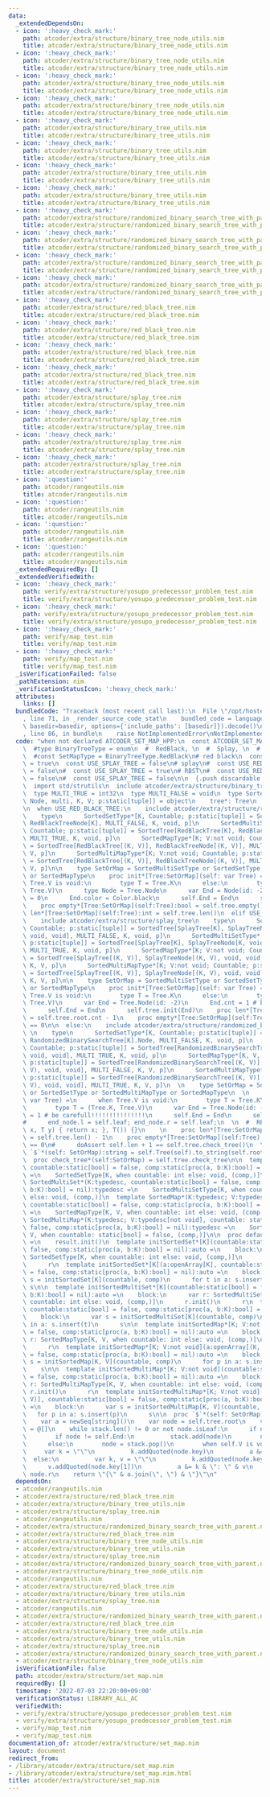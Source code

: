 ```yaml
---
data:
  _extendedDependsOn:
  - icon: ':heavy_check_mark:'
    path: atcoder/extra/structure/binary_tree_node_utils.nim
    title: atcoder/extra/structure/binary_tree_node_utils.nim
  - icon: ':heavy_check_mark:'
    path: atcoder/extra/structure/binary_tree_node_utils.nim
    title: atcoder/extra/structure/binary_tree_node_utils.nim
  - icon: ':heavy_check_mark:'
    path: atcoder/extra/structure/binary_tree_node_utils.nim
    title: atcoder/extra/structure/binary_tree_node_utils.nim
  - icon: ':heavy_check_mark:'
    path: atcoder/extra/structure/binary_tree_node_utils.nim
    title: atcoder/extra/structure/binary_tree_node_utils.nim
  - icon: ':heavy_check_mark:'
    path: atcoder/extra/structure/binary_tree_utils.nim
    title: atcoder/extra/structure/binary_tree_utils.nim
  - icon: ':heavy_check_mark:'
    path: atcoder/extra/structure/binary_tree_utils.nim
    title: atcoder/extra/structure/binary_tree_utils.nim
  - icon: ':heavy_check_mark:'
    path: atcoder/extra/structure/binary_tree_utils.nim
    title: atcoder/extra/structure/binary_tree_utils.nim
  - icon: ':heavy_check_mark:'
    path: atcoder/extra/structure/binary_tree_utils.nim
    title: atcoder/extra/structure/binary_tree_utils.nim
  - icon: ':heavy_check_mark:'
    path: atcoder/extra/structure/randomized_binary_search_tree_with_parent.nim
    title: atcoder/extra/structure/randomized_binary_search_tree_with_parent.nim
  - icon: ':heavy_check_mark:'
    path: atcoder/extra/structure/randomized_binary_search_tree_with_parent.nim
    title: atcoder/extra/structure/randomized_binary_search_tree_with_parent.nim
  - icon: ':heavy_check_mark:'
    path: atcoder/extra/structure/randomized_binary_search_tree_with_parent.nim
    title: atcoder/extra/structure/randomized_binary_search_tree_with_parent.nim
  - icon: ':heavy_check_mark:'
    path: atcoder/extra/structure/randomized_binary_search_tree_with_parent.nim
    title: atcoder/extra/structure/randomized_binary_search_tree_with_parent.nim
  - icon: ':heavy_check_mark:'
    path: atcoder/extra/structure/red_black_tree.nim
    title: atcoder/extra/structure/red_black_tree.nim
  - icon: ':heavy_check_mark:'
    path: atcoder/extra/structure/red_black_tree.nim
    title: atcoder/extra/structure/red_black_tree.nim
  - icon: ':heavy_check_mark:'
    path: atcoder/extra/structure/red_black_tree.nim
    title: atcoder/extra/structure/red_black_tree.nim
  - icon: ':heavy_check_mark:'
    path: atcoder/extra/structure/red_black_tree.nim
    title: atcoder/extra/structure/red_black_tree.nim
  - icon: ':heavy_check_mark:'
    path: atcoder/extra/structure/splay_tree.nim
    title: atcoder/extra/structure/splay_tree.nim
  - icon: ':heavy_check_mark:'
    path: atcoder/extra/structure/splay_tree.nim
    title: atcoder/extra/structure/splay_tree.nim
  - icon: ':heavy_check_mark:'
    path: atcoder/extra/structure/splay_tree.nim
    title: atcoder/extra/structure/splay_tree.nim
  - icon: ':heavy_check_mark:'
    path: atcoder/extra/structure/splay_tree.nim
    title: atcoder/extra/structure/splay_tree.nim
  - icon: ':question:'
    path: atcoder/rangeutils.nim
    title: atcoder/rangeutils.nim
  - icon: ':question:'
    path: atcoder/rangeutils.nim
    title: atcoder/rangeutils.nim
  - icon: ':question:'
    path: atcoder/rangeutils.nim
    title: atcoder/rangeutils.nim
  - icon: ':question:'
    path: atcoder/rangeutils.nim
    title: atcoder/rangeutils.nim
  _extendedRequiredBy: []
  _extendedVerifiedWith:
  - icon: ':heavy_check_mark:'
    path: verify/extra/structure/yosupo_predecessor_problem_test.nim
    title: verify/extra/structure/yosupo_predecessor_problem_test.nim
  - icon: ':heavy_check_mark:'
    path: verify/extra/structure/yosupo_predecessor_problem_test.nim
    title: verify/extra/structure/yosupo_predecessor_problem_test.nim
  - icon: ':heavy_check_mark:'
    path: verify/map_test.nim
    title: verify/map_test.nim
  - icon: ':heavy_check_mark:'
    path: verify/map_test.nim
    title: verify/map_test.nim
  _isVerificationFailed: false
  _pathExtension: nim
  _verificationStatusIcon: ':heavy_check_mark:'
  attributes:
    links: []
  bundledCode: "Traceback (most recent call last):\n  File \"/opt/hostedtoolcache/Python/3.10.6/x64/lib/python3.10/site-packages/onlinejudge_verify/documentation/build.py\"\
    , line 71, in _render_source_code_stat\n    bundled_code = language.bundle(stat.path,\
    \ basedir=basedir, options={'include_paths': [basedir]}).decode()\n  File \"/opt/hostedtoolcache/Python/3.10.6/x64/lib/python3.10/site-packages/onlinejudge_verify/languages/nim.py\"\
    , line 86, in bundle\n    raise NotImplementedError\nNotImplementedError\n"
  code: "when not declared ATCODER_SET_MAP_HPP:\n  const ATCODER_SET_MAP_HPP* = 1\n\
    \  #type BinaryTreeType = enum\n  #  RedBlack, \n  #  Splay, \n  #  Randomized\n\
    \  #const SetMapType = BinaryTreeType.RedBlack\n# red black\n  const USE_RED_BLACK_TREE\
    \ = true\n  const USE_SPLAY_TREE = false\n# splay\n#  const USE_RED_BLACK_TREE\
    \ = false\n#  const USE_SPLAY_TREE = true\n# RBST\n#  const USE_RED_BLACK_TREE\
    \ = false\n#  const USE_SPLAY_TREE = false\n\n  {.push discardable inline.}\n\
    \  import std/strutils\n  include atcoder/extra/structure/binary_tree_utils\n\
    \  type MULTI_TRUE = int32\n  type MULTI_FALSE = void\n  type SortedTree*[Tree,\
    \ Node, multi, K, V; p:static[tuple]] = object\n    tree*: Tree\n    End*: Node\n\
    \n  when USE_RED_BLACK_TREE:\n    include atcoder/extra/structure/red_black_tree\n\
    \    type\n      SortedSetType*[K, Countable; p:static[tuple]] = SortedTree[RedBlackTree[K],\
    \ RedBlackTreeNode[K], MULTI_FALSE, K, void, p]\n      SortedMultiSetType*[K,\
    \ Countable; p:static[tuple]] = SortedTree[RedBlackTree[K], RedBlackTreeNode[K],\
    \ MULTI_TRUE, K, void, p]\n      SortedMapType*[K; V:not void; Countable; p:static[tuple]]\
    \ = SortedTree[RedBlackTree[(K, V)], RedBlackTreeNode[(K, V)], MULTI_FALSE, K,\
    \ V, p]\n      SortedMultiMapType*[K; V:not void; Countable; p:static[tuple]]\
    \ = SortedTree[RedBlackTree[(K, V)], RedBlackTreeNode[(K, V)], MULTI_TRUE, K,\
    \ V, p]\n\n    type SetOrMap = SortedMultiSetType or SortedSetType or SortedMultiMapType\
    \ or SortedMapType\n    proc init*[Tree:SetOrMap](self: var Tree) =\n      when\
    \ Tree.V is void:\n        type T = Tree.K\n      else:\n        type T = (Tree.K,\
    \ Tree.V)\n      type Node = Tree.Node\n      var End = Node(id: -2)\n      End.cnt\
    \ = 0\n      End.color = Color.black\n      self.End = End\n      self.tree.init(End)\n\
    \    proc empty*[Tree:SetOrMap](self:Tree):bool = self.tree.empty()\n    proc\
    \ len*[Tree:SetOrMap](self:Tree):int = self.tree.len()\n  elif USE_SPLAY_TREE:\n\
    \    include atcoder/extra/structure/splay_tree\n    type\n      SortedSetType*[K,\
    \ Countable; p:static[tuple]] = SortedTree[SplayTree[K], SplayTreeNode[K, void,\
    \ void, void], MULTI_FALSE, K, void, p]\n      SortedMultiSetType*[K, Countable;\
    \ p:static[tuple]] = SortedTree[SplayTree[K], SplayTreeNode[K, void, void, void],\
    \ MULTI_TRUE, K, void, p]\n      SortedMapType*[K; V:not void; Countable; p:static[tuple]]\
    \ = SortedTree[SplayTree[(K, V)], SplayTreeNode[(K, V), void, void, void], MULTI_FALSE,\
    \ K, V, p]\n      SortedMultiMapType*[K; V:not void; Countable; p:static[tuple]]\
    \ = SortedTree[SplayTree[(K, V)], SplayTreeNode[(K, V), void, void, void], MULTI_TRUE,\
    \ K, V, p]\n\n    type SetOrMap = SortedMultiSetType or SortedSetType or SortedMultiMapType\
    \ or SortedMapType\n    proc init*[Tree:SetOrMap](self: var Tree) =\n      when\
    \ Tree.V is void:\n        type T = Tree.K\n      else:\n        type T = (Tree.K,\
    \ Tree.V)\n      var End = Tree.Node(id: -2)\n      End.cnt = 1 # be carefull!!!!!!!!!!!!!!!\n\
    \      self.End = End\n      self.tree.init(End)\n    proc len*[Tree:SetOrMap](self:Tree):int\
    \ = self.tree.root.cnt - 1\n    proc empty*[Tree:SetOrMap](self:Tree):bool = self.len\
    \ == 0\n\n  else:\n    include atcoder/extra/structure/randomized_binary_search_tree_with_parent\n\
    \ \n    type\n      SortedSetType*[K, Countable; p:static[tuple]] = SortedTree[RandomizedBinarySearchTree[K],\
    \ RandomizedBinarySearchTree[K].Node, MULTI_FALSE, K, void, p]\n      SortedMultiSetType*[K,\
    \ Countable; p:static[tuple]] = SortedTree[RandomizedBinarySearchTree[K], RBSTNode[K,\
    \ void, void], MULTI_TRUE, K, void, p]\n      SortedMapType*[K, V, Countable;\
    \ p:static[tuple]] = SortedTree[RandomizedBinarySearchTree[(K, V)], RBSTNode[(K,\
    \ V), void, void], MULTI_FALSE, K, V, p]\n      SortedMultiMapType*[K, V, Countable;\
    \ p:static[tuple]] = SortedTree[RandomizedBinarySearchTree[(K, V)], RBSTNode[(K,\
    \ V), void, void], MULTI_TRUE, K, V, p]\n  \n    type SetOrMap = SortedMultiSetType\
    \ or SortedSetType or SortedMultiMapType or SortedMapType\n  \n    proc init*[Tree:SetOrMap](self:\
    \ var Tree) =\n      when Tree.V is void:\n        type T = Tree.K\n      else:\n\
    \        type T = (Tree.K, Tree.V)\n      var End = Tree.Node(id: -2)\n      End.cnt\
    \ = 1 # be carefull!!!!!!!!!!!!!!!\n      self.End = End\n      self.tree.init(End)\n\
    #      end_node.l = self.leaf; end_node.r = self.leaf;\n  \n  #  RBST(sz, [&](T\
    \ x, T y) { return x; }, T()) {}\n    \n    proc len*[Tree:SetOrMap](self:Tree):int\
    \ = self.tree.len() - 1\n    proc empty*[Tree:SetOrMap](self:Tree):bool = self.len()\
    \ == 0\n#      doAssert self.len + 1 == self.tree.check_tree()\n  \n#    proc\
    \ `$`*(self: SetOrMap):string = self.Tree(self).to_string(self.root)\n  {.pop.}\n\
    \  proc check_tree*(self:SetOrMap) = self.tree.check_tree\n\n  template SortedSet*(K:typedesc,\
    \ countable:static[bool] = false, comp:static[proc(a, b:K):bool] = nil):typedesc\
    \ =\n    SortedSetType[K, when countable: int else: void, (comp,)]\n  template\
    \ SortedMultiSet*(K:typedesc, countable:static[bool] = false, comp:static[proc(a,\
    \ b:K):bool] = nil):typedesc =\n    SortedMultiSetType[K, when countable: int\
    \ else: void, (comp,)]\n  template SortedMap*(K:typedesc; V:typedesc[not void],\
    \ countable:static[bool] = false, comp:static[proc(a, b:K):bool] = nil):typedesc\
    \ =\n    SortedMapType[K, V, when countable: int else: void, (comp,)]\n  template\
    \ SortedMultiMap*(K:typedesc; V:typedesc[not void], countable: static[bool] =\
    \ false, comp:static[proc(a, b:K):bool] = nil):typedesc =\n    SortedMultiMapType[K,\
    \ V, when countable: static[bool] = false, (comp,)]\n\n  proc default*[T:SetOrMap](self:typedesc[T]):T\
    \ =\n    result.init()\n  template initSortedSet*[K](countable:static[bool] =\
    \ false, comp:static[proc(a, b:K):bool] = nil):auto =\n    block:\n      var r:\
    \ SortedSetType[K, when countable: int else: void, (comp,)]\n      r.init()\n\
    \      r\n  template initSortedSet*[K](a:openArray[K], countable:static[bool]\
    \ = false, comp:static[proc(a, b:K):bool] = nil):auto =\n    block:\n      var\
    \ s = initSortedSet[K](countable, comp)\n      for t in a: s.insert(t)\n     \
    \ s\n\n  template initSortedMultiSet*[K](countable:static[bool] = false, comp:static[proc(a,\
    \ b:K):bool] = nil):auto =\n    block:\n      var r: SortedMultiSetType[K, when\
    \ countable: int else: void, (comp,)]\n      r.init()\n      r\n  template initSortedMultiSet*[K](a:openArray[K],\
    \ countable:static[bool] = false, comp:static[proc(a, b:K):bool] = nil):auto =\n\
    \    block:\n      var s = initSortedMultiSet[K](countable, comp)\n      for t\
    \ in a: s.insert(t)\n      s\n\n  template initSortedMap*[K; V:not void](countable:static[bool]\
    \ = false, comp:static[proc(a, b:K):bool] = nil):auto =\n    block:\n      var\
    \ r: SortedMapType[K, V, when countable: int else: void, (comp,)]\n      r.init()\n\
    \      r\n  template initSortedMap*[K; V:not void](a:openArray[(K, V)], countable:static[bool]\
    \ = false, comp:static[proc(a, b:K):bool] = nil):auto =\n    block:\n      var\
    \ s = initSortedMap[K, V](countable, comp)\n      for p in a: s.insert(p)\n  \
    \    s\n\n  template initSortedMultiMap*[K; V:not void](countable:static[bool]\
    \ = false, comp:static[proc(a, b:K):bool] = nil):auto =\n    block:\n      var\
    \ r: SortedMultiMapType[K, V, when countable: int else: void, (comp,)]\n     \
    \ r.init()\n      r\n  template initSortedMultiMap*[K; V:not void](a:openArray[(K,\
    \ V)], countable:static[bool] = false, comp:static[proc(a, b:K):bool] = nil):auto\
    \ =\n    block:\n      var s = initSortedMultiMap[K, V](countable, comp)\n   \
    \   for p in a: s.insert(p)\n      s\n\n  proc `$`*(self: SetOrMap): string =\n\
    \    var a = newSeq[string]()\n    var node = self.tree.root\n    var stack: seq[self.Node]\
    \ = @[]\n    while stack.len() != 0 or not node.isLeaf:\n      if not node.isLeaf:\n\
    \        if node != self.End:\n          stack.add(node)\n        node = node.l\n\
    \      else:\n        node = stack.pop()\n        when self.V is void:\n     \
    \     var k = \"\"\n          k.addQuoted(node.key)\n          a &= k\n      \
    \  else:\n          var k, v = \"\"\n          k.addQuoted(node.key[0])\n    \
    \      v.addQuoted(node.key[1])\n          a &= k & \": \" & v\n        node =\
    \ node.r\n    return \"{\" & a.join(\", \") & \"}\"\n"
  dependsOn:
  - atcoder/rangeutils.nim
  - atcoder/extra/structure/red_black_tree.nim
  - atcoder/extra/structure/binary_tree_utils.nim
  - atcoder/extra/structure/splay_tree.nim
  - atcoder/rangeutils.nim
  - atcoder/extra/structure/randomized_binary_search_tree_with_parent.nim
  - atcoder/extra/structure/red_black_tree.nim
  - atcoder/extra/structure/binary_tree_node_utils.nim
  - atcoder/extra/structure/binary_tree_utils.nim
  - atcoder/extra/structure/splay_tree.nim
  - atcoder/extra/structure/randomized_binary_search_tree_with_parent.nim
  - atcoder/extra/structure/binary_tree_node_utils.nim
  - atcoder/rangeutils.nim
  - atcoder/extra/structure/red_black_tree.nim
  - atcoder/extra/structure/binary_tree_utils.nim
  - atcoder/extra/structure/splay_tree.nim
  - atcoder/rangeutils.nim
  - atcoder/extra/structure/randomized_binary_search_tree_with_parent.nim
  - atcoder/extra/structure/red_black_tree.nim
  - atcoder/extra/structure/binary_tree_node_utils.nim
  - atcoder/extra/structure/binary_tree_utils.nim
  - atcoder/extra/structure/splay_tree.nim
  - atcoder/extra/structure/randomized_binary_search_tree_with_parent.nim
  - atcoder/extra/structure/binary_tree_node_utils.nim
  isVerificationFile: false
  path: atcoder/extra/structure/set_map.nim
  requiredBy: []
  timestamp: '2022-07-03 22:20:00+09:00'
  verificationStatus: LIBRARY_ALL_AC
  verifiedWith:
  - verify/extra/structure/yosupo_predecessor_problem_test.nim
  - verify/extra/structure/yosupo_predecessor_problem_test.nim
  - verify/map_test.nim
  - verify/map_test.nim
documentation_of: atcoder/extra/structure/set_map.nim
layout: document
redirect_from:
- /library/atcoder/extra/structure/set_map.nim
- /library/atcoder/extra/structure/set_map.nim.html
title: atcoder/extra/structure/set_map.nim
---
```

